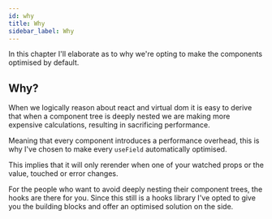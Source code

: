 ```yaml
---
id: why
title: Why
sidebar_label: Why
---
```


In this chapter I'll elaborate as to why we're opting to make the components
optimised by default.

## Why?

When we logically reason about react and virtual dom it is easy to derive that
when a component tree is deeply nested we are making more expensive calculations,
resulting in sacrificing performance.

Meaning that every component introduces a performance overhead, this is why I've
chosen to make every `useField` automatically optimised.

This implies that it will only rerender when one of your watched props or the value,
touched or error changes.

For the people who want to avoid deeply nesting their component trees, the hooks
are there for you. Since this still is a hooks library I've opted to give you the
building blocks and offer an optimised solution on the side.
